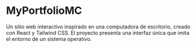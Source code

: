 # MyPortfolioMC
Un sitio web interactivo inspirado en una computadora de escritorio, creado con React y Tailwind CSS. El proyecto presenta una interfaz única que imita el entorno de un sistema operativo.
